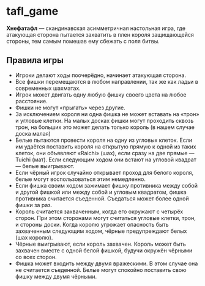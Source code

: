 # tafl_game
**Хнефатафл** — скандинавская асимметричная настольная игра, где атакующая сторона пытается захватить в плен короля защищающейся стороны, тем самым помешав ему сбежать с поля битвы.
## Правила игры
* Игроки делают ходы поочерёдно, начинает атакующая сторона.
* Все фишки перемещаются в любом направлении, так же как ладьи в современных шахматах.
* Игрок может двигать одну любую фишку своего цвета на любое расстояние.
* Фишки не могут «прыгать» через другие.
* За исключением короля ни одна фишка не может вставать на «трон» и угловые клетки. На малых досках фишки могут проходить сквозь трон, на больших это может делать только король (в нашем случае доска малая)
* Белые пытаются провести короля на одну из угловых клеток. Если им удаётся поставить короля на открытую прямую к одной из таких клеток, они объявляют «Raichi» (шах), если сразу на две прямые — Tuichi (мат). Если следующим ходом они встают на угловой квадрат — белые выигрывают. 
* Если чёрный игрок случайно открывает проход для белого короля, белые могут воспользоваться этим немедленно. 
* Если фишка своим ходом зажимает фишку противника между собой и другой фишкой или между собой и угловым квадратом, фишка противника считается съеденной. Съедаться может более одной фишки за раз. 
* Король считается захваченным, когда его окружают с четырёх сторон. При этом сторонами могут считаться угловые клетки, трон, и стороны доски. Когда королю угрожает опасность быть захваченным следующим ходом, чёрные предупреждают белых (шах королю).
* Чёрные выигрывают, если король захвачен. Король может быть захвачен вместе с одной белой фишкой, будучи окружён чёрными со всех сторон. 
* Фишка может входить между двумя вражескими. В этом случае она не считается съеденной. Белые могут спокойно поставить свою фишку между двумя чёрными.
